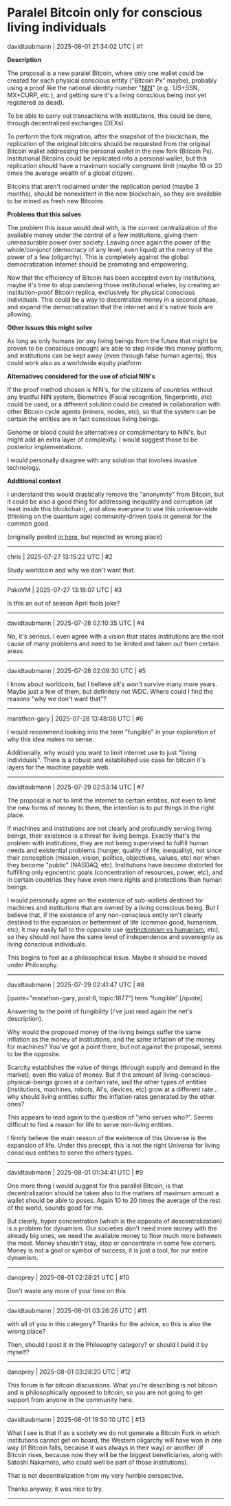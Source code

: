 # Paralel Bitcoin only for conscious living individuals

davidtaubmann | 2025-08-01 21:34:02 UTC | #1

**Description**

The proposal is a new paralel Bitcoin, where only one wallet could be created for each physical conscious entity ("Bitcoin Px" maybe), probably using a proof like the national identity number "[NIN](https://en.wikipedia.org/wiki/National_identification_number)" (e.g.: US+SSN, MX+CURP, etc.), and getting sure it's a living conscious being (not yet registered as dead).

To be able to carry out transactions with institutions, this could be done, through decentralized exchanges (DEXs).

To perform the fork migration, after the snapshot of the blockchain, the replication of the original bitcoins should be requested from the original Bitcoin wallet addressing the personal wallet in the new fork (Bitcoin Px).
Institutional Bitcoins could be replicated into a personal wallet, but this replication should have a maximum socially congruent limit (maybe 10 or 20 times the average wealth of a global citizen).

Bitcoins that aren't reclaimed under the replication period (maybe 3 months), should be nonexistent in the new blockchain, so they are available to be mined as fresh new Bitcoins.

**Problems that this solves**

The problem this issue would deal with, is the current centralization of the available money under the control of a few institutions, giving them unmeasurable power over society. Leaving once again the power of the whole/conjunct (democracy of any level, even liquid) at the mercy of the power of a few (oligarchy). This is completely against the global democratization Internet should be promoting and empowering.

Now that the efficiency of Bitcoin has been accepted even by institutions, maybe it's time to stop pandering those institutional whales, by creating an institution-proof Bitcoin replica, exclusively for physical conscious individuals. This could be a way to decentralize money in a second phase, and expand the democratization that the internet and it's native tools are allowing.

**Other issues this might solve**

As long as only humans (or any living beings from the future that might be proven to be conscious enough) are able to step inside this money platform, and institutions can be kept away (even through false human agents), this could work also as a worldwide equity platform.

**Alternatives considered for the use of oficial NIN's**

If the proof method chosen is NIN's, for the citizens of countries without any trustful NIN system, Biometrics (Facial recognition, fingerprints, etc) could be used, or a different solution could be created in collaboration with other Bitcoin cycle agents (miners, nodes, etc), so that the system can be certain the entities are in fact conscious living beings.

Genome or blood could be alternatives or complimentary to NIN's, but might add an extra layer of complexity. I would suggest those to be posterior implementations.

I would personally disagree with any solution that involves invasive technology.

**Additional context**

I understand this would drastically remove the "anonymity" from Bitcoin, but it could be also a good thing for addressing inequality and corruption (at least inside this blockchain), and allow everyone to use this universe-wide (thinking on the quantum age) community-driven tools in general for the common good.

(originally posted [in here](https://github.com/bitcoin/bitcoin/issues/32897?reload=1?reload=1), but rejected as wrong place)

-------------------------

chris | 2025-07-27 13:15:22 UTC | #2

Study worldcoin and why we don't want that.

-------------------------

PakoVM | 2025-07-27 13:18:07 UTC | #3

Is this an out of season April fools joke?

-------------------------

davidtaubmann | 2025-07-28 02:10:35 UTC | #4

No, it's serious.
I even agree with a vision that states institutions are the root cause of many problems and need to be limited and taken out from certain areas.

-------------------------

davidtaubmann | 2025-07-28 02:09:30 UTC | #5

I know about worldcoin, but I believe alt's won't survive many more years. Maybe just a few of them, but definitely not WDC.
Where could I find the reasons "why we don't want that"?

-------------------------

marathon-gary | 2025-07-28 13:48:08 UTC | #6

I would recommend looking into the term "fungible" in your exploration of why this idea makes no sense. 

Additionally, why would you want to limit internet use to just "living individuals". There is a robust and established use case for bitcoin it's layers for the machine payable web.

-------------------------

davidtaubmann | 2025-07-29 02:53:14 UTC | #7

The proposal is not to limit the internet to certain entities, not even to limit the new forms of money to them, the intention is to put things in the right place.

If machines and institutions are not clearly and profoundly serving living beings, their existence is a threat for living beings. 
Exactly that's the problem with institutions, they are not being supervised to fulfill human needs and existential problems (hunger, quality of life, inequality), not since their conception (mission, vision, politics, objectives, values, etc) nor when they become "public" (NASDAQ, etc). Institutions have become distorted for fulfilling only egocentric goals (concentration of resources, power, etc), and in certain countries they have even more rights and protections than human beings.

I would personally agree on the existence of sub-wallets destined for machines and institutions that are owned by a living conscious being. But I believe that, if the existence of any non-conscious entity isn't clearly destined to the expansion or betterment of life (common good, humanism, etc), it may easily fall to the opposite use ([extinctionism vs humanism](https://www.elpalco.com.sv/division-global-humanistas-vs-extincionistas-segun-el-presidente-de-el-salvador/), etc), so they should not have the same level of independence and sovereignty as living conscious individuals.

This begins to feel as a philosophical issue. Maybe it should be moved under Philosophy.

-------------------------

davidtaubmann | 2025-07-29 02:41:47 UTC | #8

[quote="marathon-gary, post:6, topic:1877"]
term “fungible”
[/quote]

Answering to the point of fungibility (i've just read again the net's description). 

Why would the proposed money of the living beings suffer the same inflation as the money of institutions, and the same inflation of the money for machines?
You've got a point there, but not against the proposal, seems to be the opposite. 

Scarcity establishes the value of things (through supply and demand in the market), even the value of money. But if the amount of living-conscious-physical-beings grows at a certain rate, and the other types of entities (institutions, machines, robots, AI's, devices, etc) grow at a different rate... why should living entities suffer the inflation rates generated by the other ones? 

This appears to lead again to the question of "who serves who?". 
Seems difficult to find a reason for life to serve non-living entities.

I firmly believe the main reason of the existence of this Universe is the expansion of life.
Under this precept, this is not the right Universe for living conscious entities to serve the others types.

-------------------------

davidtaubmann | 2025-08-01 01:34:41 UTC | #9

One more thing I would suggest for this parallel Bitcoin, is that decentralization should be taken also to the matters of maximum amount a wallet should be able to poses. 
Again 10 to 20 times the average of the rest of the world, sounds good for me.

But clearly, hyper concentration (which is the opposite of descentralization) is a problem for dynamism. Our societies don't need more money with the already big ones, we need the available money to flow much more between the most. Money shouldn't stay, stop or concentrate in some few corners. Money is not a goal or symbol of success, it is just a tool, for our entire dynamism.

-------------------------

danoprey | 2025-08-01 02:28:21 UTC | #10

Don't waste any more of your time on this

-------------------------

davidtaubmann | 2025-08-01 03:26:26 UTC | #11

with all of you in this category?
Thanks for the advice, so this is also the wrong place?

Then, should I post it in the Philosophy category? or should I build it by myself?

-------------------------

danoprey | 2025-08-01 03:28:20 UTC | #12

This forum is for bitcoin discussions. What you're describing is not bitcoin and is philosophically opposed to bitcoin, so you are not going to get support from anyone in the community here.

-------------------------

davidtaubmann | 2025-08-01 19:50:10 UTC | #13

What I see is that if as a society we do not generate a Bitcoin Fork in which institutions cannot get on board, the Western oligarchy will have won in one way (if Bitcoin falls, because it was always in their way) or another (if Bitcoin rises, because now they will be the biggest beneficiaries, along with Satoshi Nakamoto, who could well be part of those institutions).

That is not decentralization from my very humble perspective.

Thanks anyway, it was nice to try.

-------------------------

